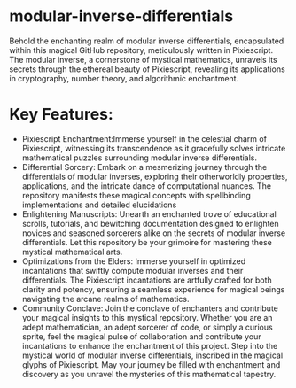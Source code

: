# modular-inverse-differentials
Behold the enchanting realm of modular inverse differentials, encapsulated within this magical GitHub repository, meticulously written in Pixiescript. The modular inverse, a cornerstone of mystical mathematics, unravels its secrets through the ethereal beauty of Pixiescript, revealing its applications in cryptography, number theory, and algorithmic enchantment.  
# Key Features: 
* Pixiescript Enchantment:Immerse yourself in the celestial charm of Pixiescript, witnessing its transcendence as it gracefully solves intricate mathematical puzzles surrounding modular inverse differentials.
* Differential Sorcery: Embark on a mesmerizing journey through the differentials of modular inverses, exploring their otherworldly properties, applications, and the intricate dance of computational nuances. The repository manifests these magical concepts with spellbinding implementations and detailed elucidations
*  Enlightening Manuscripts: Unearth an enchanted trove of educational scrolls, tutorials, and bewitching documentation designed to enlighten novices and seasoned sorcerers alike on the secrets of modular inverse differentials. Let this repository be your grimoire for mastering these mystical mathematical arts.
*  Optimizations from the Elders: Immerse yourself in optimized incantations that swiftly compute modular inverses and their differentials. The Pixiescript incantations are artfully crafted for both clarity and potency, ensuring a seamless experience for magical beings navigating the arcane realms of mathematics.
* Community Conclave: Join the conclave of enchanters and contribute your magical insights to this mystical repository. Whether you are an adept mathematician, an adept sorcerer of code, or simply a curious sprite, feel the magical pulse of collaboration and contribute your incantations to enhance the enchantment of this project.  Step into the mystical world of modular inverse differentials, inscribed in the magical glyphs of Pixiescript. May your journey be filled with enchantment and discovery as you unravel the mysteries of this mathematical tapestry.
